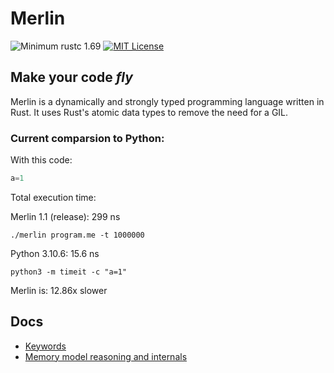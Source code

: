 # Merlin

![Minimum rustc 1.69](https://img.shields.io/badge/rustc-1.69-brightgreen)
[![MIT License](https://img.shields.io/badge/License-MIT-informational)](LICENSE)

<h2><strong>Make your code <i>fly</i></strong></h2>

Merlin is a dynamically and strongly typed programming language written in Rust. It uses Rust's atomic data types to remove the need for a GIL.

### Current comparsion to Python:

With this code:
```Python
a=1
```
Total execution time:

Merlin 1.1 (release): 299 ns

`./merlin program.me -t 1000000`

Python 3.10.6: 15.6 ns 

`python3 -m timeit -c "a=1"`

Merlin is: 12.86x slower

## Docs
- [Keywords](docs/keywords.md)
- [Memory model reasoning and internals](docs/memory_model.md)